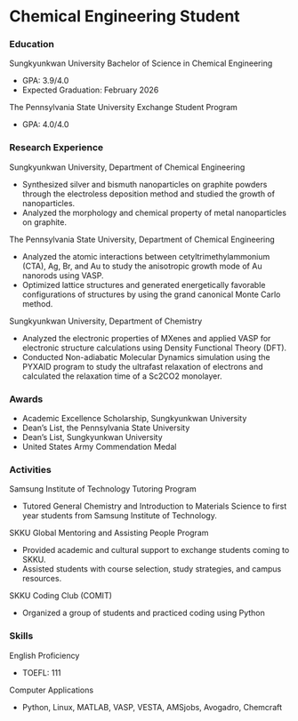 # Chemical Engineering Student

### Education
Sungkyunkwan University
Bachelor of Science in Chemical Engineering
- GPA: 3.9/4.0
- Expected Graduation: February 2026

The Pennsylvania State University
Exchange Student Program
- GPA: 4.0/4.0

### Research Experience
Sungkyunkwan University, Department of Chemical Engineering
- Synthesized silver and bismuth nanoparticles on graphite powders through the electroless deposition method and studied the growth of nanoparticles.
- Analyzed the morphology and chemical property of metal nanoparticles on graphite.

The Pennsylvania State University, Department of Chemical Engineering
- Analyzed the atomic interactions between cetyltrimethylammonium (CTA), Ag, Br, and Au to study the anisotropic growth mode of Au nanorods using VASP.
- Optimized lattice structures and generated energetically favorable configurations of structures by using the grand canonical Monte Carlo method.

Sungkyunkwan University, Department of Chemistry
- Analyzed the electronic properties of MXenes and applied VASP for electronic structure calculations using Density Functional Theory (DFT).
- Conducted Non-adiabatic Molecular Dynamics simulation using the PYXAID program to study the ultrafast relaxation of electrons and calculated the relaxation time of a Sc2CO2 monolayer.

### Awards
- Academic Excellence Scholarship, Sungkyunkwan University
- Dean’s List, the Pennsylvania State University
- Dean’s List, Sungkyunkwan University
- United States Army Commendation Medal

### Activities
Samsung Institute of Technology Tutoring Program
- Tutored General Chemistry and Introduction to Materials Science to first year students from Samsung Institute of Technology.

SKKU Global Mentoring and Assisting People Program
- Provided academic and cultural support to exchange students coming to SKKU.
- Assisted students with course selection, study strategies, and campus resources.

SKKU Coding Club (COMIT)
- Organized a group of students and practiced coding using Python

### Skills
English Proficiency
- TOEFL: 111

Computer Applications
- Python, Linux, MATLAB, VASP, VESTA, AMSjobs, Avogadro, Chemcraft
